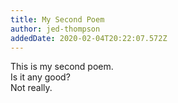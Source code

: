 ```yaml
---
title: My Second Poem
author: jed-thompson
addedDate: 2020-02-04T20:22:07.572Z
---
```

This is my second poem.\
Is it any good?\
Not really.